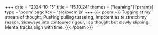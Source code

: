 +++
date = "2024-10-15"
title = "15.10.24"
themes = ["learning"]
[params]
  type = 'poem'
  pageKey = 'src/poem.js'
+++
{{< poem >}}
Tugging at my stream of thought,
Pushing pulling tusseling,
Impotent as to stretch my reason,
Sideways into contoured rigour,
I so thought but slowly slipping,
Mental tracks align with time.
{{< /poem >}}